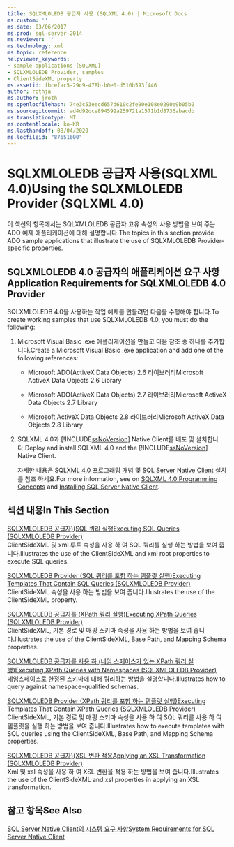 ```yaml
---
title: SQLXMLOLEDB 공급자 사용 (SQLXML 4.0) | Microsoft Docs
ms.custom: ''
ms.date: 03/06/2017
ms.prod: sql-server-2014
ms.reviewer: ''
ms.technology: xml
ms.topic: reference
helpviewer_keywords:
- sample applications [SQLXML]
- SQLXMLOLEDB Provider, samples
- ClientSideXML property
ms.assetid: fbcefac5-29c9-478b-b0e0-d510b593f446
author: rothja
ms.author: jroth
ms.openlocfilehash: 74e3c53eecd657d610c2fe90e108e0290e9b05b2
ms.sourcegitcommit: ad4d92dce894592a259721a1571b1d8736abacdb
ms.translationtype: MT
ms.contentlocale: ko-KR
ms.lasthandoff: 08/04/2020
ms.locfileid: "87651600"
---
```

# <a name="using-the-sqlxmloledb-provider-sqlxml-40"></a><span data-ttu-id="9ff00-102">SQLXMLOLEDB 공급자 사용(SQLXML 4.0)</span><span class="sxs-lookup"><span data-stu-id="9ff00-102">Using the SQLXMLOLEDB Provider (SQLXML 4.0)</span></span>
  <span data-ttu-id="9ff00-103">이 섹션의 항목에서는 SQLXMLOLEDB 공급자 고유 속성의 사용 방법을 보여 주는 ADO 예제 애플리케이션에 대해 설명합니다.</span><span class="sxs-lookup"><span data-stu-id="9ff00-103">The topics in this section provide ADO sample applications that illustrate the use of SQLXMLOLEDB Provider-specific properties.</span></span>  
  
## <a name="application-requirements-for-sqlxmloledb-40-provider"></a><span data-ttu-id="9ff00-104">SQLXMLOLEDB 4.0 공급자의 애플리케이션 요구 사항</span><span class="sxs-lookup"><span data-stu-id="9ff00-104">Application Requirements for SQLXMLOLEDB 4.0 Provider</span></span>  
 <span data-ttu-id="9ff00-105">SQLXMLOLEDB 4.0을 사용하는 작업 예제를 만들려면 다음을 수행해야 합니다.</span><span class="sxs-lookup"><span data-stu-id="9ff00-105">To create working samples that use SQLXMLOLEDB 4.0, you must do the following:</span></span>  
  
1.  <span data-ttu-id="9ff00-106">Microsoft Visual Basic .exe 애플리케이션을 만들고 다음 참조 중 하나를 추가합니다.</span><span class="sxs-lookup"><span data-stu-id="9ff00-106">Create a Microsoft Visual Basic .exe application and add one of the following references:</span></span>  
  
    -   <span data-ttu-id="9ff00-107">Microsoft ADO(ActiveX Data Objects) 2.6 라이브러리</span><span class="sxs-lookup"><span data-stu-id="9ff00-107">Microsoft ActiveX Data Objects 2.6 Library</span></span>  
  
    -   <span data-ttu-id="9ff00-108">Microsoft ADO(ActiveX Data Objects) 2.7 라이브러리</span><span class="sxs-lookup"><span data-stu-id="9ff00-108">Microsoft ActiveX Data Objects 2.7 Library</span></span>  
  
    -   <span data-ttu-id="9ff00-109">Microsoft ActiveX Data Objects 2.8 라이브러리</span><span class="sxs-lookup"><span data-stu-id="9ff00-109">Microsoft ActiveX Data Objects 2.8 Library</span></span>  
  
2.  <span data-ttu-id="9ff00-110">SQLXML 4.0과 [!INCLUDE[ssNoVersion](../../../includes/ssnoversion-md.md)] Native Client를 배포 및 설치합니다.</span><span class="sxs-lookup"><span data-stu-id="9ff00-110">Deploy and install SQLXML 4.0 and the [!INCLUDE[ssNoVersion](../../../includes/ssnoversion-md.md)] Native Client.</span></span>  
  
     <span data-ttu-id="9ff00-111">자세한 내용은 [SQLXML 4.0 프로그래밍 개념](../../sqlxml/sqlxml-4-0-programming-concepts.md) 및 [SQL Server Native Client 설치](../../native-client/applications/installing-sql-server-native-client.md)를 참조 하세요.</span><span class="sxs-lookup"><span data-stu-id="9ff00-111">For more information, see on [SQLXML 4.0 Programming Concepts](../../sqlxml/sqlxml-4-0-programming-concepts.md) and [Installing SQL Server Native Client](../../native-client/applications/installing-sql-server-native-client.md).</span></span>  
  
## <a name="in-this-section"></a><span data-ttu-id="9ff00-112">섹션 내용</span><span class="sxs-lookup"><span data-stu-id="9ff00-112">In This Section</span></span>  
 [<span data-ttu-id="9ff00-113">SQLXMLOLEDB 공급자&#41;&#40;SQL 쿼리 실행</span><span class="sxs-lookup"><span data-stu-id="9ff00-113">Executing SQL Queries &#40;SQLXMLOLEDB Provider&#41;</span></span>](executing-sql-queries-sqlxmloledb-provider.md)  
 <span data-ttu-id="9ff00-114">ClientSideXML 및 xml 루트 속성을 사용 하 여 SQL 쿼리를 실행 하는 방법을 보여 줍니다.</span><span class="sxs-lookup"><span data-stu-id="9ff00-114">Illustrates the use of the ClientSideXML and xml root properties to execute SQL queries.</span></span>  
  
 [<span data-ttu-id="9ff00-115">SQLXMLOLEDB Provider &#40;SQL 쿼리를 포함 하는 템플릿 실행&#41;</span><span class="sxs-lookup"><span data-stu-id="9ff00-115">Executing Templates That Contain SQL Queries &#40;SQLXMLOLEDB Provider&#41;</span></span>](executing-templates-that-contain-sql-queries-sqlxmloledb-provider.md)  
 <span data-ttu-id="9ff00-116">ClientSideXML 속성을 사용 하는 방법을 보여 줍니다.</span><span class="sxs-lookup"><span data-stu-id="9ff00-116">Illustrates the use of the ClientSideXML property.</span></span>  
  
 [<span data-ttu-id="9ff00-117">SQLXMLOLEDB 공급자를 &#40;XPath 쿼리 실행&#41;</span><span class="sxs-lookup"><span data-stu-id="9ff00-117">Executing XPath Queries &#40;SQLXMLOLEDB Provider&#41;</span></span>](executing-xpath-queries-sqlxmloledb-provider.md)  
 <span data-ttu-id="9ff00-118">ClientSideXML, 기본 경로 및 매핑 스키마 속성을 사용 하는 방법을 보여 줍니다.</span><span class="sxs-lookup"><span data-stu-id="9ff00-118">Illustrates the use of the ClientSideXML, Base Path, and Mapping Schema properties.</span></span>  
  
 [<span data-ttu-id="9ff00-119">SQLXMLOLEDB 공급자를 사용 하 &#40;네임 스페이스가 있는 XPath 쿼리 실행&#41;</span><span class="sxs-lookup"><span data-stu-id="9ff00-119">Executing XPath Queries with Namespaces &#40;SQLXMLOLEDB Provider&#41;</span></span>](executing-xpath-queries-with-namespaces-sqlxmloledb-provider.md)  
 <span data-ttu-id="9ff00-120">네임스페이스로 한정된 스키마에 대해 쿼리하는 방법을 설명합니다.</span><span class="sxs-lookup"><span data-stu-id="9ff00-120">Illustrates how to query against namespace-qualified schemas.</span></span>  
  
 [<span data-ttu-id="9ff00-121">SQLXMLOLEDB Provider &#40;XPath 쿼리를 포함 하는 템플릿 실행&#41;</span><span class="sxs-lookup"><span data-stu-id="9ff00-121">Executing Templates That Contain XPath Queries &#40;SQLXMLOLEDB Provider&#41;</span></span>](executing-templates-that-contain-xpath-queries-sqlxmloledb-provider.md)  
 <span data-ttu-id="9ff00-122">ClientSideXML, 기본 경로 및 매핑 스키마 속성을 사용 하 여 SQL 쿼리를 사용 하 여 템플릿을 실행 하는 방법을 보여 줍니다.</span><span class="sxs-lookup"><span data-stu-id="9ff00-122">Illustrates how to execute templates with SQL queries using the ClientSideXML, Base Path, and Mapping Schema properties.</span></span>  
  
 [<span data-ttu-id="9ff00-123">SQLXMLOLEDB 공급자&#41;&#40;XSL 변환 적용</span><span class="sxs-lookup"><span data-stu-id="9ff00-123">Applying an XSL Transformation &#40;SQLXMLOLEDB Provider&#41;</span></span>](applying-an-xsl-transformation-sqlxmloledb-provider.md)  
 <span data-ttu-id="9ff00-124">Xml 및 xsl 속성을 사용 하 여 XSL 변환을 적용 하는 방법을 보여 줍니다.</span><span class="sxs-lookup"><span data-stu-id="9ff00-124">Illustrates the use of the ClientSideXML and xsl properties in applying an XSL transformation.</span></span>  
  
## <a name="see-also"></a><span data-ttu-id="9ff00-125">참고 항목</span><span class="sxs-lookup"><span data-stu-id="9ff00-125">See Also</span></span>  
 [<span data-ttu-id="9ff00-126">SQL Server Native Client의 시스템 요구 사항</span><span class="sxs-lookup"><span data-stu-id="9ff00-126">System Requirements for SQL Server Native Client</span></span>](../../native-client/system-requirements-for-sql-server-native-client.md)  
  
  

